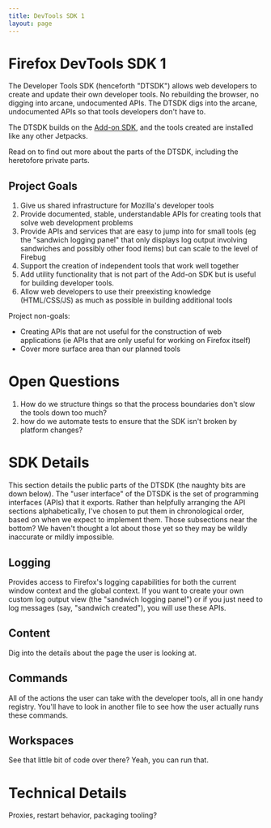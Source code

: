 ```yaml
---
title: DevTools SDK 1
layout: page
---
```


# Firefox DevTools SDK 1 #

The Developer Tools SDK (henceforth "DTSDK") allows web developers
to create and update their own developer tools. No rebuilding the browser, no digging
into arcane, undocumented APIs. The DTSDK digs into the arcane, undocumented
APIs so that tools developers don't have to.

The DTSDK builds on the [Add-on SDK](https://jetpack.mozillalabs.com/), and
the tools created are installed like any other Jetpacks.

Read on to find out more about the parts of the DTSDK, including the heretofore
private parts.

## Project Goals ##

1. Give us shared infrastructure for Mozilla's developer tools
2. Provide documented, stable, understandable APIs for creating tools that
solve web development problems
3. Provide APIs and services that are easy to jump into for small tools (eg the
"sandwich logging panel" that only displays log output involving sandwiches
and possibly other food items) but can scale to the level of Firebug
4. Support the creation of independent tools that work well together
5. Add utility functionality that is not part of the Add-on SDK but is useful
for building developer tools.
6. Allow web developers to use their preexisting knowledge (HTML/CSS/JS) as
much as possible in building additional tools

Project non-goals:

* Creating APIs that are not useful for the construction of web applications 
(ie APIs that are only useful for working on Firefox itself)
* Cover more surface area than our planned tools

# Open Questions #

1. How do we structure things so that the process boundaries don't slow the tools
down too much?
2. how do we automate tests to ensure that the SDK isn't broken by platform changes?

# SDK Details #

This section details the public parts of the DTSDK (the naughty bits are down 
below). The "user interface" of the DTSDK is the set of programming interfaces
(APIs) that it exports. Rather than helpfully arranging the API sections
alphabetically, I've chosen to put them in chronological order, based on
when we expect to implement them. Those subsections near the bottom? We haven't
thought a lot about those yet so they may be wildly inaccurate or mildly
impossible.


## Logging ##

Provides access to Firefox's logging capabilities for both the current
window context and the global context. If you want to create your own
custom log output view (the "sandwich logging panel") or if you just
need to log messages (say, "sandwich created"), you will use these
APIs.

## Content ##

Dig into the details about the page the user is looking at.

## Commands ##

All of the actions the user can take with the developer tools, all in
one handy registry. You'll have to look in another file to see how the
user actually runs these commands.

## Workspaces ##

See that little bit of code over there? Yeah, you can run that.

# Technical Details #

Proxies, restart behavior, packaging tooling?